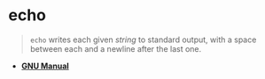 # echo

> `echo` writes each given _string_ to standard output, with a space between each and a newline after the last one.

- **[GNU Manual](https://www.gnu.org/software/coreutils/manual/html_node/echo-invocation.html)**
